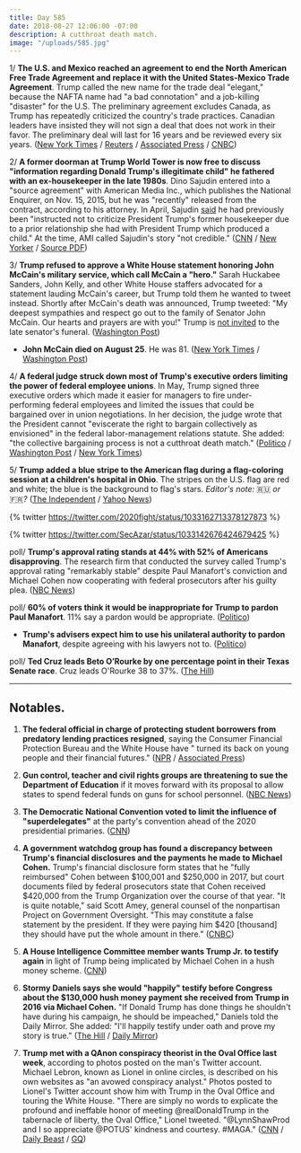 ```yaml
---
title: Day 585
date: 2018-08-27 12:06:00 -07:00
description: A cutthroat death match.
image: "/uploads/585.jpg"
---
```


1/ **The U.S. and Mexico reached an agreement to end the North American Free Trade Agreement and replace it with the United States-Mexico Trade Agreement**. Trump called the new name for the trade deal "elegant," because the NAFTA name had "a bad connotation" and a job-killing "disaster" for the U.S. The preliminary agreement excludes Canada, as Trump has repeatedly criticized the country's trade practices. Canadian leaders have insisted they will not sign a deal that does not work in their favor. The preliminary deal will last for 16 years and be reviewed every six years. ([New York Times](https://www.nytimes.com/2018/08/27/us/politics/us-mexico-nafta-deal.html) / [Reuters](https://www.reuters.com/article/us-trade-nafta/exclusive-u-s-mexico-reach-nafta-deal-talks-with-canada-to-start-immediately-idUSKCN1LC1E7) / [Associated Press](https://apnews.com/9b99c299d7a04feabb3319078839ac17/US-and-Mexico-tentatively-set-to-replace-NAFTA-with-new-deal) / [CNBC](https://www.cnbc.com/2018/08/27/mexican-official-says-nafta-talks-with-us-have-concluded.html))

2/ **A former doorman at Trump World Tower is now free to discuss "information regarding Donald Trump's illegitimate child" he fathered with an ex-housekeeper in the late 1980s**. Dino Sajudin entered into a "source agreement" with American Media Inc., which publishes the National Enquirer, on Nov. 15, 2015, but he was "recently" released from the contract, according to his attorney. In April, Sajudin [said](https://money.cnn.com/2018/04/12/media/trump-national-enquirer-doorman/index.html) he had previously been "instructed not to criticize President Trump's former housekeeper due to a prior relationship she had with President Trump which produced a child." At the time, AMI called Sajudin's story "not credible." ([CNN](https://www.cnn.com/2018/08/24/politics/trump-tower-doorman-contract-ami/index.html) / [New Yorker](https://www.newyorker.com/news/news-desk/the-national-enquirer-a-donald-trump-rumor-and-another-secret-payment-to-buy-silence-dino-sajudin-david-pecker) / [Source PDF](http://cdn.cnn.com/cnn/2018/images/08/24/sajudin.ami.pdf))

3/ **Trump refused to approve a White House statement honoring John McCain's military service, which call McCain a "hero."** Sarah Huckabee Sanders, John Kelly, and other White House staffers advocated for a statement lauding McCain's career, but Trump told them he wanted to tweet instead. Shortly after McCain's death was announced, Trump tweeted: "My deepest sympathies and respect go out to the family of Senator John McCain. Our hearts and prayers are with you!" Trump is [not invited](https://www.axios.com/mccain-doesnt-want-trump-at-his-funeral-67f24b4a-4244-49b8-8713-acfaa3052611.html) to the late senator's funeral. ([Washington Post](https://www.washingtonpost.com/politics/trump-rejected-plans-for-a-white-house-statement-praising-mccain/2018/08/26/0d0478e4-a967-11e8-8f4b-aee063e14538_story.html?utm_term=.fcbaee81b9cf))

* **John McCain died on August 25**. He was 81. ([New York Times](https://www.nytimes.com/2018/08/25/obituaries/john-mccain-dead.html) / [Washington Post](https://www.washingtonpost.com/local/obituaries/john-mccain-maverick-of-the-senate-and-former-pow-dies-at-81/2018/08/25/d9219b7e-a7b8-11e8-97ce-cc9042272f07_story.html))

4/ **A federal judge struck down most of Trump's executive orders limiting the power of federal employee unions**. In May, Trump signed three executive orders which made it easier for managers to fire under-performing federal employees and limited the issues that could be bargained over in union negotiations. In her decision, the judge wrote that the President cannot "eviscerate the right to bargain collectively as envisioned" in the federal labor-management relations statute. She added: "the collective bargaining process is not a cutthroat death match." ([Politico](https://www.politico.com/story/2018/08/25/trump-federal-workforce-executive-orders-struck-down-796150) / [Washington Post](https://www.washingtonpost.com/politics/in-victory-for-unions-judge-overturns-key-parts-of-trump-executive-orders/2018/08/25/5458e2bc-a880-11e8-97ce-cc9042272f07_story.html) / [New York Times](https://www.nytimes.com/2018/08/25/business/trump-federal-workers-unions.html))

5/ **Trump added a blue stripe to the American flag during a flag-coloring session at a children's hospital in Ohio**. The stripes on the U.S. flag are red and white; the blue is the background to flag's stars. *Editor's note:* 🇷🇺 *or* 🇫🇷*?* ([The Independent](https://www.independent.co.uk/news/world/americas/us-politics/donald-trump-us-flag-wrong-colour-blue-stripe-a8508556.html) / [Yahoo News](https://www.yahoo.com/lifestyle/photo-donald-trump-coloring-american-flag-wrong-going-viral-183549669.html))

{% twitter https://twitter.com/2020fight/status/1033162713378127873 %}

{% twitter https://twitter.com/SecAzar/status/1033142676424679425 %}

poll/ **Trump's approval rating stands at 44% with 52% of Americans disapproving**. The research firm that conducted the survey called Trump's approval rating "remarkably stable" despite Paul Manafort's conviction and Michael Cohen now cooperating with federal prosecutors after his guilty plea. ([NBC News](https://www.nbcnews.com/politics/first-read/nbc-wsj-poll-trump-approval-remarkably-stable-after-stormy-week-n903626))

poll/ **60% of voters think it would be inappropriate for Trump to pardon Paul Manafort**. 11% say a pardon would be appropriate. ([Politico](https://www.politico.com/story/2018/08/24/poll-manafort-pardon-politico-morning-consult-795699))

* **Trump's advisers expect him to use his unilateral authority to pardon Manafort**, despite agreeing with his lawyers not to. ([Politico](https://www.politico.com/story/2018/08/24/trump-manafort-pardon-white-house-aides-795712))

poll/ **Ted Cruz leads Beto O’Rourke by one percentage point in their Texas Senate race**. Cruz leads O'Rourke 38 to 37%. ([The Hill](http://thehill.com/homenews/campaign/403786-poll-cruz-leads-orourke-by-one-point-in-texas-senate-race))

---

## Notables.

1. **The federal official in charge of protecting student borrowers from predatory lending practices resigned**, saying the Consumer Financial Protection Bureau and the White House have " turned its back on young people and their financial futures." ([NPR](https://www.npr.org/2018/08/27/642199524/student-loan-watchdog-quits-blames-trump-administration) / [Associated Press](https://apnews.com/5fa24ab9eafb456089fb9ff1a22ec694))

2. **Gun control, teacher and civil rights groups are threatening to sue the Department of Education** if it moves forward with its proposal to allow states to spend federal funds on guns for school personnel. ([NBC News](https://www.nbcnews.com/politics/politics-news/gun-control-teacher-groups-threaten-legal-action-against-devos-over-n903676))

3. **The Democratic National Convention voted to limit the influence of "superdelegates"** at the party's convention ahead of the 2020 presidential primaries. ([CNN](https://www.cnn.com/2018/08/25/politics/democrats-superdelegates-voting-changes/index.html))

4. **A government watchdog group has found a discrepancy between Trump's financial disclosures and the payments he made to Michael Cohen.** Trump's financial disclosure form states that he "fully reimbursed" Cohen between $100,001 and $250,000 in 2017, but court documents filed by federal prosecutors state that Cohen received $420,000 from the Trump Organization over the course of that year. "It is quite notable," said Scott Amey, general counsel of the nonpartisan Project on Government Oversight. "This may constitute a false statement by the president. If they were paying him $420 \[thousand\] they should have put the whole amount in there." ([CNBC](https://www.cnbc.com/2018/08/24/trump-paid-michael-cohen-more-than-what-he-stated-in-financial-disclosure.html))

5. **A House Intelligence Committee member wants Trump Jr. to testify again** in light of Trump being implicated by Michael Cohen in a hush money scheme. ([CNN](https://www.cnn.com/2018/08/27/politics/mike-quigley-axe-files/index.html))

6. **Stormy Daniels says she would "happily" testify before Congress about the $130,000 hush money payment she received from Trump in 2016 via Michael Cohen.** "If Donald Trump has done things he shouldn't have during his campaign, he should be impeached," Daniels told the Daily Mirror. She added: "I'll happily testify under oath and prove my story is true." ([The Hill](http://thehill.com/homenews/administration/403709-stormy-daniels-says-she-will-testify-before-congress) / [Daily Mirror](https://www.mirror.co.uk/news/us-news/stormy-daniels-vows-testify-donald-13139717))

7. **Trump met with a QAnon conspiracy theorist in the Oval Office last week**, according to photos posted on the man's Twitter account. Michael Lebron, known as Lionel in online circles, is described on his own websites as "an avowed conspiracy analyst." Photos posted to Lionel's Twitter account show him with Trump in the Oval Office and touring the White House. "There are simply no words to explicate the profound and ineffable honor of meeting @realDonaldTrump in the tabernacle of liberty, the Oval Office," Lionel tweeted. "@LynnShawProd and I so appreciate @POTUS' kindness and courtesy. #MAGA." ([CNN](https://www.cnn.com/2018/08/25/politics/donald-trump-qanon-white-house/index.html) / [Daily Beast](https://www.thedailybeast.com/trump-in-oval-office-meets-promoter-of-qanon-conspiracy-theory-that-says-democrats-run-pedophile-cult) / [GQ](https://www.gq.com/story/qanon-conspiracy-theorist-oval-office-trump))